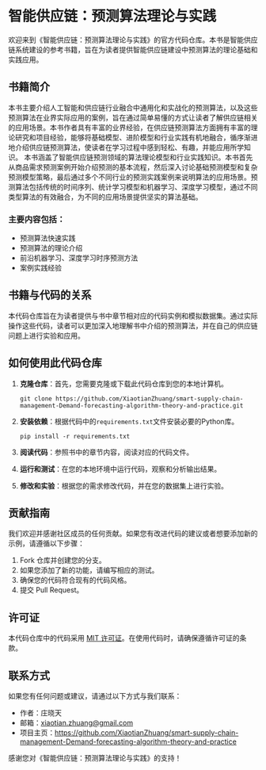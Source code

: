 # 智能供应链：预测算法理论与实践

欢迎来到《智能供应链：预测算法理论与实践》的官方代码仓库。本书是智能供应链系统建设的参考书籍，旨在为读者提供智能供应链建设中预测算法的理论基础和实践应用。

## 书籍简介

本书主要介绍人工智能和供应链行业融合中通用化和实战化的预测算法，以及这些预测算法在业界实际应用的案例，旨在通过简单易懂的方式让读者了解供应链相关的应用场景。本书作者具有丰富的业界经验，在供应链预测算法方面拥有丰富的理论研究和项目经验，能够将基础模型、进阶模型和行业实践有机地融合，循序渐进地介绍供应链预测算法，使读者在学习过程中感到轻松、有趣，并能应用所学知识。
本书涵盖了智能供应链预测领域的算法理论模型和行业实践知识。本书首先从商品需求预测案例开始介绍预测的基本流程，然后深入讨论基础预测模型和复杂预测模型策略，最后通过多个不同行业的预测实践案例来说明算法的应用场景。预测算法包括传统的时间序列、统计学习模型和机器学习、深度学习模型，通过不同类型算法的有效融合，为不同的应用场景提供坚实的算法基础。

### 主要内容包括：

- 预测算法快速实践
- 预测算法的理论介绍
- 前沿机器学习、深度学习时序预测方法
- 案例实践经验

## 书籍与代码的关系

本代码仓库旨在为读者提供与书中章节相对应的代码实例和模拟数据集。通过实际操作这些代码，读者可以更加深入地理解书中介绍的预测算法，并在自己的供应链问题上进行实验和应用。

## 如何使用此代码仓库

1. **克隆仓库**：首先，您需要克隆或下载此代码仓库到您的本地计算机。

   ```
   git clone https://github.com/XiaotianZhuang/smart-supply-chain-management-Demand-forecasting-algorithm-theory-and-practice.git
   ```

2. **安装依赖**：根据代码中的`requirements.txt`文件安装必要的Python库。

   ```
   pip install -r requirements.txt
   ```

3. **阅读代码**：参照书中的章节内容，阅读对应的代码文件。

4. **运行和测试**：在您的本地环境中运行代码，观察和分析输出结果。

5. **修改和实验**：根据您的需求修改代码，并在您的数据集上进行实验。

## 贡献指南

我们欢迎并感谢社区成员的任何贡献。如果您有改进代码的建议或者想要添加新的示例，请遵循以下步骤：

1. Fork 仓库并创建您的分支。
2. 如果您添加了新的功能，请编写相应的测试。
3. 确保您的代码符合现有的代码风格。
4. 提交 Pull Request。

## 许可证

本代码仓库中的代码采用 [MIT 许可证](LICENSE)。在使用代码时，请确保遵循许可证的条款。

## 联系方式

如果您有任何问题或建议，请通过以下方式与我们联系：

- 作者：庄晓天
- 邮箱：xiaotian.zhuang@gmail.com
- 项目主页：https://github.com/XiaotianZhuang/smart-supply-chain-management-Demand-forecasting-algorithm-theory-and-practice

感谢您对《智能供应链：预测算法理论与实践》的支持！
